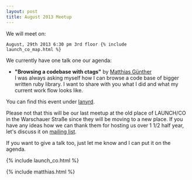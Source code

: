 ```yaml
---
layout: post
title: August 2013 Meetup
---
```


We will meet on:

<code>August, 29th 2013 6:30 pm 3rd floor {% include launch_co_map.html %}</code>


We currently have one talk one our agenda:


<ul>
  <li>
    <strong>"Browsing a codebase with ctags"</strong> by <a href="https://twitter.com/wikimatze">Matthias Günther</a>
    <br>
    I was always asking myself how I can browse a code base of bigger written ruby library. I want to share with you
    what I did and what my current work flow looks like.
  </li>
</ul>


You can find this event under [lanyrd](http://lanyrd.com/cqtfq).


Please not that this will be our last meetup at the old place of LAUNCH/CO in the Warschauer Straße since they will be
moving to a new place. If you have any ideas how we can thank them for hosting us over 1 1/2 half year, let's discuss it
on [mailing list](https://groups.google.com/group/vimberlin/).


If you want to give a talk too, just let me know and I can put it on the agenda.


{% include launch_co.html %}

{% include matthias.html %}

